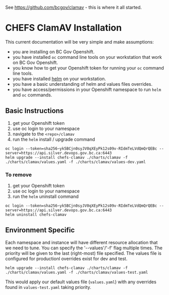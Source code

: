 See https://github.com/bcgov/clamav - this is where it all started.

# CHEFS ClamAV Installation

This current documentation will be very simple and make assumptions:

- you are installing on BC Gov Openshift.
- you have installed `oc` command line tools on your workstation that work on BC Gov Openshift.
- you know how to get your Openshift token for running your `oc` command line tools.
- you have installed [helm](https://helm.sh) on your workstation.
- you have a basic understanding of helm and values files overrides.
- you have access/permissions in your Openshift namespace to run `helm` and `oc` commands.

## Basic Instructions

1. get your Openshift token
2. use oc login to your namespace
3. navigate to the `<repo>/clamav`
4. run the `helm` install / upgrade command

```
oc login --token=sha256~yk5BCjn0syJV0qXEyPk12s09v-RIdmTeLVdQmQrQEBc --server=https://api.silver.devops.gov.bc.ca:6443
helm upgrade --install chefs-clamav ./charts/clamav -f ./charts/clamav/values.yaml -f ./charts/clamav/values-dev.yaml
```

### To remove

1. get your Openshift token
2. use oc login to your namespace
3. run the `helm` uninstall command

```
oc login --token=sha256~yk5BCjn0syJV0qXEyPk12s09v-RIdmTeLVdQmQrQEBc --server=https://api.silver.devops.gov.bc.ca:6443
helm uninstall chefs-clamav
```

## Environment Specific

Each namespace and instance will have different resource allocation that we need to tune.
You can specify the '--values'/'-f' flag multiple times. The priority will be given to the last (right-most) file specified.
The values file is configured for productionl overrides exist for dev and test.

```
helm upgrade --install chefs-clamav ./charts/clamav -f ./charts/clamav/values.yaml -f ./charts/clamav/values-test.yaml
```

This would apply our default values file (`values.yaml`) with any overrides found in `values-test.yaml` taking priority.
